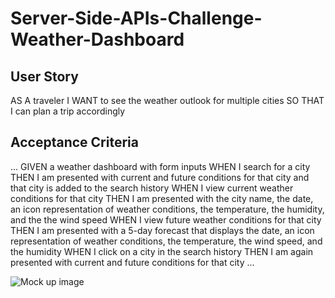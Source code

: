 # Server-Side-APIs-Challenge-Weather-Dashboard

## User Story

AS A traveler
I WANT to see the weather outlook for multiple cities
SO THAT I can plan a trip accordingly

## Acceptance Criteria

...
GIVEN a weather dashboard with form inputs
WHEN I search for a city
THEN I am presented with current and future conditions for that city and that city is added to the search history
WHEN I view current weather conditions for that city
THEN I am presented with the city name, the date, an icon representation of weather conditions, the temperature, the humidity, and the the wind speed
WHEN I view future weather conditions for that city
THEN I am presented with a 5-day forecast that displays the date, an icon representation of weather conditions, the temperature, the wind speed, and the humidity
WHEN I click on a city in the search history
THEN I am again presented with current and future conditions for that city
...




<img src="challenges\Server-Side-APIs-Challenge-Weather-Dashboard\Assets\Images\Mock-up.png" alt="Mock up image"/>